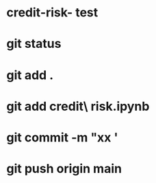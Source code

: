 # credit-risk-  test 

# git status
# git add . 
# git add credit\ risk.ipynb
# git commit  -m "xx '
# git push origin main 
#
